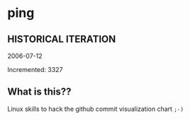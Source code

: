 # ping

## HISTORICAL ITERATION
2006-07-12

Incremented: 3327

## What is this?? 
Linux skills to hack the github commit visualization chart `;-)`
